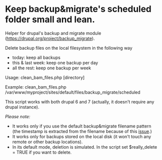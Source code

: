 Keep backup&migrate's scheduled folder small and lean.
==================

Helper for drupal's backup and migrate module (https://drupal.org/project/backup_migrate).

Delete backup files on the local filesystem in the following way
- today:             keep all backups
- this & last week:  keep one backup per day
- all the rest:      keep one backup per week

Usage:
  clean_bam_files.php [directory]

Example:
  clean_bam_files.php /var/www/myproject/sites/default/files/backup_migrate/scheduled

This script works with both drupal 6 and 7 (actually, it doesn't require any drupal instance).

*Please note:*
- It works only if you use the default backup&migrate filename pattern (the timestamp is extracted from the filename because of this <a href="https://drupal.org/node/1357402">issue</a>.)
- It works only for backups stored on the local disk (it won't touch any remote or other backup locations).
- In its default mode, deletion is simulated. In the script set $really_delete = TRUE if you want to delete.

